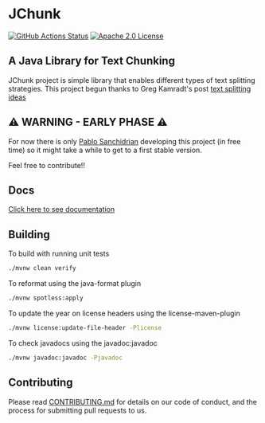 # JChunk

[![GitHub Actions Status](https://img.shields.io/github/actions/workflow/status/jchunk-io/jchunk/build.yml?branch=main&logo=GitHub&style=for-the-badge)](https://github.com/arconia-io/arconia/actions/workflows/commit-stage.yml)
[![Apache 2.0 License](https://img.shields.io/github/license/arconia-io/arconia?style=for-the-badge&logo=apache&color=brightgreen)](https://www.apache.org/licenses/LICENSE-2.0)

## A Java Library for Text Chunking

JChunk project is simple library that enables different types of text splitting strategies.
This project begun thanks to Greg Kamradt's post [text splitting ideas](https://github.com/FullStackRetrieval-com/RetrievalTutorials/blob/main/tutorials/LevelsOfTextSplitting/5_Levels_Of_Text_Splitting.ipynb)

## ⚠️ WARNING - EARLY PHASE ⚠️

For now there is only [Pablo Sanchidrian](https://github.com/PabloSanchi) developing this project (in free time) so it might take a while to get to a first stable version.

Feel free to contribute!!


## Docs

[Click here to see documentation](docs/modules/ROOT/pages/index.adoc)

## Building

To build with running unit tests

```sh
./mvnw clean verify
```

To reformat using the java-format plugin

```sh
./mvnw spotless:apply
```

To update the year on license headers using the license-maven-plugin

```sh
./mvnw license:update-file-header -Plicense
```

To check javadocs using the javadoc:javadoc

```sh
./mvnw javadoc:javadoc -Pjavadoc
```

## Contributing

Please read [CONTRIBUTING.md](CONTRIBUTING.md) for details on our code of conduct, and the process for submitting pull requests to us.
